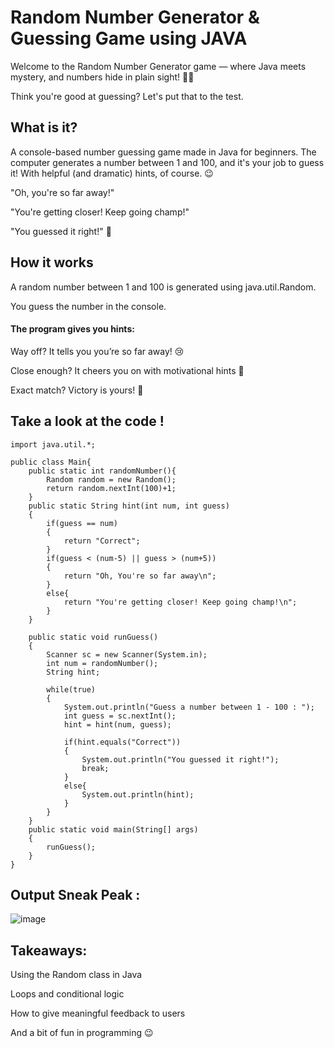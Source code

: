 # Random Number Generator & Guessing Game using JAVA

Welcome to the Random Number Generator game — where Java meets mystery, and numbers hide in plain sight! 🤖✨

Think you're good at guessing? Let's put that to the test.

##  What is it?
A console-based number guessing game made in Java for beginners. The computer generates a number between 1 and 100, and it's your job to guess it! With helpful (and dramatic) hints, of course. 😉

"Oh, you're so far away!"

"You're getting closer! Keep going champ!"

"You guessed it right!" 🎉

## How it works
A random number between 1 and 100 is generated using java.util.Random.

You guess the number in the console.

#### The program gives you hints:

Way off? It tells you you’re so far away! 😢

Close enough? It cheers you on with motivational hints 💪

Exact match? Victory is yours! 🎉


## Take a look at the code !
```
import java.util.*;

public class Main{
    public static int randomNumber(){
        Random random = new Random();
        return random.nextInt(100)+1;
    }
    public static String hint(int num, int guess)
    {
        if(guess == num)
        {
            return "Correct";
        }
        if(guess < (num-5) || guess > (num+5))
        {
            return "Oh, You're so far away\n";
        }
        else{
            return "You're getting closer! Keep going champ!\n";
        }
    }

    public static void runGuess()
    {
        Scanner sc = new Scanner(System.in);
        int num = randomNumber();
        String hint;

        while(true)
        {
            System.out.println("Guess a number between 1 - 100 : ");
            int guess = sc.nextInt();
            hint = hint(num, guess);

            if(hint.equals("Correct"))
            {
                System.out.println("You guessed it right!");
                break;
            }
            else{
                System.out.println(hint);
            }
        }
    }
    public static void main(String[] args)
    {
        runGuess();
    }
}

```

## Output Sneak Peak :

![image](https://github.com/user-attachments/assets/1f4cc1a7-8728-4a31-a759-c705dbee5727)


## Takeaways:

Using the Random class in Java

Loops and conditional logic

How to give meaningful feedback to users

And a bit of fun in programming 😉

